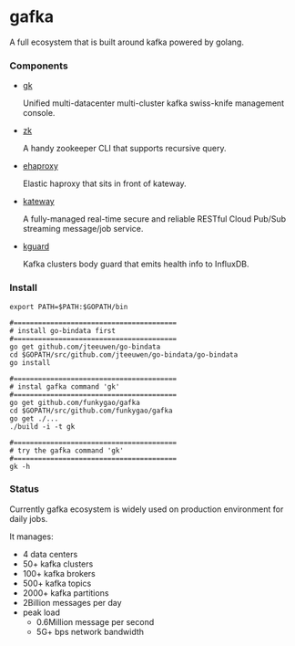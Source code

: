 # gafka 

A full ecosystem that is built around kafka powered by golang.

### Components

- [gk](https://github.com/funkygao/gafka/tree/master/cmd/gk)
 
  Unified multi-datacenter multi-cluster kafka swiss-knife management console.

- [zk](https://github.com/funkygao/gafka/tree/master/cmd/zk)

  A handy zookeeper CLI that supports recursive query.

- [ehaproxy](https://github.com/funkygao/gafka/tree/master/cmd/ehaproxy)

  Elastic haproxy that sits in front of kateway.

- [kateway](https://github.com/funkygao/gafka/tree/master/cmd/kateway)

  A fully-managed real-time secure and reliable RESTful Cloud Pub/Sub streaming message/job service.

- [kguard](https://github.com/funkygao/gafka/tree/master/cmd/kguard)

  Kafka clusters body guard that emits health info to InfluxDB.

### Install

    export PATH=$PATH:$GOPATH/bin

    #========================================
    # install go-bindata first
    #========================================
    go get github.com/jteeuwen/go-bindata
    cd $GOPATH/src/github.com/jteeuwen/go-bindata/go-bindata
    go install

    #========================================
    # instal gafka command 'gk'
    #========================================
    go get github.com/funkygao/gafka
    cd $GOPATH/src/github.com/funkygao/gafka
    go get ./...
    ./build -i -t gk

    #========================================
    # try the gafka command 'gk'
    #========================================
    gk -h

### Status

Currently gafka ecosystem is widely used on production environment for daily jobs.

It manages:
- 4 data centers 
- 50+ kafka clusters
- 100+ kafka brokers
- 500+ kafka topics
- 2000+ kafka partitions
- 2Billion messages per day
- peak load
  - 0.6Million message per second
  - 5G+ bps network bandwidth
